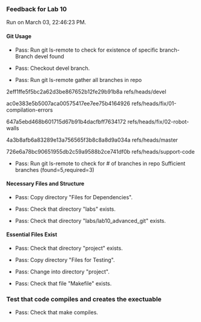 ### Feedback for Lab 10

Run on March 03, 22:46:23 PM.


#### Git Usage

+ Pass: Run git ls-remote to check for existence of specific branch- Branch devel found

+ Pass: Checkout devel branch.



+ Pass: Run git ls-remote gather all branches in repo

2eff1ffe5f5bc2a62d3be867652b12fe29b91b8a	refs/heads/devel

ac0e383e5b5007aca00575417ee7ee75b4164926	refs/heads/fix/01-compilation-errors

647a5ebd468b601715d67b91b4dacfbff7634172	refs/heads/fix/02-robot-walls

4a3b8afb6a83289e13a756565f3b8c8a8d9a034a	refs/heads/master

726e6a78bc90651955db2c59a9588b2ce741df0b	refs/heads/support-code



+ Pass: Run git ls-remote to check for # of branches in repo
Sufficient branches (found=5,required=3)


#### Necessary Files and Structure

+ Pass: Copy directory "Files for Dependencies".



+ Pass: Check that directory "labs" exists.

+ Pass: Check that directory "labs/lab10_advanced_git" exists.


#### Essential Files Exist

+ Pass: Check that directory "project" exists.

+ Pass: Copy directory "Files for Testing".



+ Pass: Change into directory "project".

+ Pass: Check that file "Makefile" exists.


### Test that code compiles and creates the exectuable

+ Pass: Check that make compiles.



